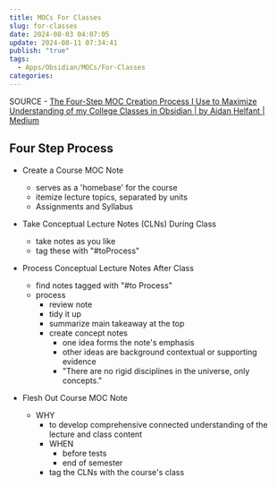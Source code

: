 ```yaml
---
title: MOCs For Classes
slug: for-classes
date: 2024-08-03 04:07:05
update: 2024-08-11 07:34:41
publish: "true"
tags:
  - Apps/Obsidian/MOCs/For-Classes
categories: 
---
```


SOURCE - [The Four-Step MOC Creation Process I Use to Maximize Understanding of my College Classes in Obsidian | by Aidan Helfant | Medium](https://medium.com/@aidan.helfant/the-four-step-moc-creation-process-i-use-to-maximize-understanding-of-my-college-classes-in-98e0f23fcec)

## Four Step Process

- Create a Course MOC Note
    - serves as a 'homebase' for the course
    - itemize lecture topics, separated by units
    - Assignments and Syllabus
    
- Take Conceptual Lecture Notes (CLNs) During Class
    - take notes as you like
    - tag these with "#toProcess"
- Process Conceptual Lecture Notes After Class
    - find notes tagged with "#to Process"
    - process
        - review note
        - tidy it up
        - summarize main takeaway at the top
        - create concept notes
            - one idea forms the note's emphasis
            - other ideas are background contextual or supporting evidence
            - "There are no rigid disciplines in the universe, only concepts."
- Flesh Out Course MOC Note
    - WHY 
        - to develop comprehensive connected understanding of the lecture and class content
      - WHEN
          - before tests
          - end of semester
      - tag the CLNs with the course's class
